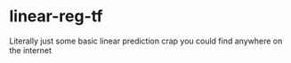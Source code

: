 # linear-reg-tf
Literally just some basic linear prediction crap you could find anywhere on the internet
